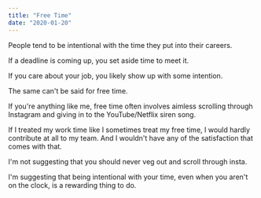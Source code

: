 ```yaml
---
title: "Free Time"
date: "2020-01-20"
---
```


People tend to be intentional with the time
they put into their careers.

If a deadline is coming up, you set aside time
to meet it.

If you care about your job, you likely show up
with some intention.

The same can't be said for free time.

If you're anything like me, free time often involves
aimless scrolling through Instagram and giving in to 
the YouTube/Netflix siren song.

If I treated my work time like I sometimes treat my free time, I would hardly contribute at all to my team. And I
wouldn't have any of the satisfaction that comes with that.

I'm not suggesting that you should never veg out and scroll 
through insta.

I'm suggesting that being intentional with your time,
even when you aren't on the clock, is a rewarding
thing to do.

